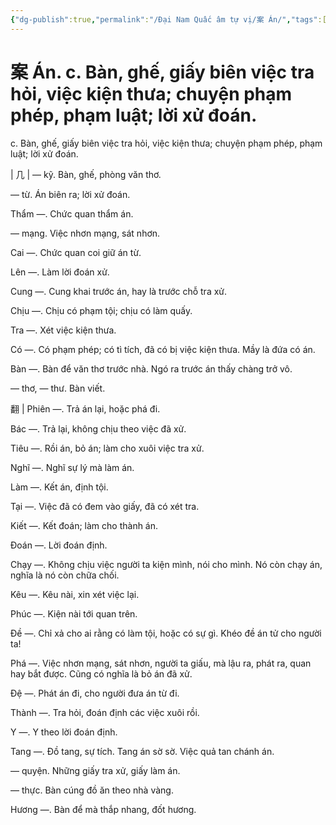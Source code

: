 ```yaml
---
{"dg-publish":true,"permalink":"/Đại Nam Quấc âm tự vị/案 Án/","tags":["âm-tự-vị"],"created":"2025-08-16T13:46:43.047+07:00"}
---
```


# 案 Án. c. Bàn, ghế, giấy biên việc tra hỏi, việc kiện thưa; chuyện phạm phép, phạm luật; lời xử đoán.

c. Bàn, ghế, giấy biên việc tra hỏi, việc kiện thưa; chuyện phạm phép, phạm luật; lời xử đoán.


| 几 | — kỹ. Bàn, ghế, phòng văn thơ.

— từ. Án biên ra; lời xử đoán.

Thẩm —. Chức quan thẩm án.

— mạng. Việc nhơn mạng, sát nhơn.

Cai —. Chức quan coi giữ án từ.

Lên —. Làm lời đoán xử.

Cung —. Cung khai trước án, hay là trước chỗ tra xử.

Chịu —. Chịu có phạm tội; chịu có làm quấy.

Tra —. Xét việc kiện thưa.

Có —. Có phạm phép; có tì tích, đã có bị việc kiện thưa. Mầy là đứa có án.

Bàn —. Bàn để văn thơ trước nhà. Ngó ra trước án thấy chàng trở vô.

— thơ, — thư. Bàn viết.

翻 | Phiên —. Trả án lại, hoặc phá đi.

Bác —. Trả lại, không chịu theo việc đã xử.

Tiêu —. Rồi án, bỏ án; làm cho xuôi việc tra xử.

Nghĩ —. Nghĩ sự lý mà làm án.

Làm —. Kết án, định tội.

Tại —. Việc đã có đem vào giấy, đã có xét tra.

Kiết —. Kết đoán; làm cho thành án.

Đoán —. Lời đoán định.

Chạy —. Không chịu việc người ta kiện mình, nói cho mình. Nó còn chạy án, nghĩa là nó còn chữa chối.

Kêu —. Kêu nài, xin xét việc lại.

Phúc —. Kiện nài tới quan trên.

Đề —. Chỉ xả cho ai rằng có làm tội, hoặc có sự gì. Khéo đề án tử cho người ta!

Phá —. Việc nhơn mạng, sát nhơn, người ta giấu, mà lậu ra, phát ra, quan hay bắt được. Cũng có nghĩa là bỏ án đã xử.

Đệ —. Phát án đi, cho người đưa án từ đi.

Thành —. Tra hỏi, đoán định các việc xuôi rồi.

Y —. Y theo lời đoán định.

Tang —. Đồ tang, sự tích. Tang án sờ sờ. Việc quả tan chánh án.

— quyện. Những giấy tra xử, giấy làm án.

— thực. Bàn cúng đồ ăn theo nhà vàng.

Hương —. Bàn để mà thắp nhang, đốt hương.